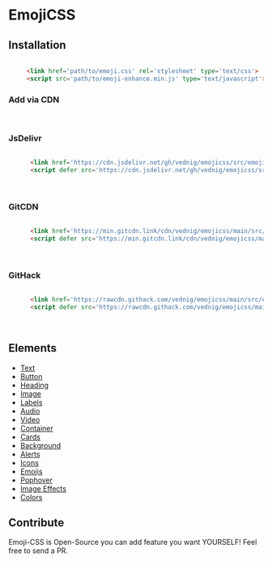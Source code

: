 # EmojiCSS
## Installation


 ```html
  
      <link href='path/to/emoji.css' rel='stylesheet' type='text/css'>  
      <script src='path/to/emoji-enhance.min.js' type='text/javascript'>
```

### Add via CDN
<br />

### JsDelivr 


```html
  
      <link href='https://cdn.jsdelivr.net/gh/vednig/emojicss/src/emoji.min.css' rel='stylesheet' type='text/css'>  
      <script defer src='https://cdn.jsdelivr.net/gh/vednig/emojicss/src/emoji-enhance.min.js' type='text/javascript'>
```

<br/>

### GitCDN 


```html
  
      <link href='https://min.gitcdn.link/cdn/vednig/emojicss/main/src/emoji.css' rel='stylesheet' type='text/css'>  
      <script defer src='https://min.gitcdn.link/cdn/vednig/emojicss/main/src/enhance.js' type='text/javascript'>
```

<br/>

###  GitHack


```html
  
      <link href='https://rawcdn.githack.com/vednig/emojicss/main/src/emoji.css' rel='stylesheet' type='text/css'>  
      <script defer src='https://rawcdn.githack.com/vednig/emojicss/main/src/emoji-enhance.min.js' type='text/javascript'>
```
<br/>

## Elements

<ul>
 <li><a href='https://gitcdn.xyz/cdn/vednig/emojicss/e8cd501adab882fa7c192868f979e7cb725c2c9f/src/demo.html#text'>Text</a></li>
 <li><a href='https://gitcdn.xyz/cdn/vednig/emojicss/e8cd501adab882fa7c192868f979e7cb725c2c9f/src/demo.html#button'>Button</a></li>
 <li><a href='https://gitcdn.xyz/cdn/vednig/emojicss/e8cd501adab882fa7c192868f979e7cb725c2c9f/src/demo.html#heading'>Heading</a></li>
 <li><a href='https://gitcdn.xyz/cdn/vednig/emojicss/e8cd501adab882fa7c192868f979e7cb725c2c9f/src/demo.html#image'>Image</a></li>
 <li><a href='https://gitcdn.xyz/cdn/vednig/emojicss/e8cd501adab882fa7c192868f979e7cb725c2c9f/src/demo.html#labels'>Labels</a></li>
 <li><a href='https://gitcdn.xyz/cdn/vednig/emojicss/e8cd501adab882fa7c192868f979e7cb725c2c9f/src/demo.html#audio'>Audio</a></li>
 <li><a href='https://gitcdn.xyz/cdn/vednig/emojicss/e8cd501adab882fa7c192868f979e7cb725c2c9f/src/demo.html#video'>Video</a></li>
 <li><a href='https://gitcdn.xyz/cdn/vednig/emojicss/e8cd501adab882fa7c192868f979e7cb725c2c9f/src/demo.html#container'>Container</a></li>
 <li><a href='https://gitcdn.xyz/cdn/vednig/emojicss/e8cd501adab882fa7c192868f979e7cb725c2c9f/src/demo.html#cards'>Cards</a></li>
 <li><a href='https://gitcdn.xyz/cdn/vednig/emojicss/e8cd501adab882fa7c192868f979e7cb725c2c9f/src/demo.html#background'>Background</a></li>
 <li><a href='https://gitcdn.xyz/cdn/vednig/emojicss/e8cd501adab882fa7c192868f979e7cb725c2c9f/src/demo.html#alerts'>Alerts</a></li>
 <li><a href='https://gitcdn.xyz/cdn/vednig/emojicss/e8cd501adab882fa7c192868f979e7cb725c2c9f/src/demo.html#icons'>Icons</a></li>
 <li><a href='https://gitcdn.xyz/cdn/vednig/emojicss/e8cd501adab882fa7c192868f979e7cb725c2c9f/src/demo.html#emojis'>Emojis</a></li>
 <li><a href='https://gitcdn.xyz/cdn/vednig/emojicss/e8cd501adab882fa7c192868f979e7cb725c2c9f/src/demo.html#pophover'>Pophover</a></li>
 <li><a href='https://gitcdn.xyz/cdn/vednig/emojicss/e8cd501adab882fa7c192868f979e7cb725c2c9f/src/demo.html#effects'>Image Effects</a></li>
 <li><a href='https://gitcdn.xyz/cdn/vednig/emojicss/e8cd501adab882fa7c192868f979e7cb725c2c9f/src/demo.html#colors'>Colors</a></li>
</ul>
 
 ## Contribute
 
 Emoji-CSS is Open-Source you can add feature you want YOURSELF! Feel free to send a PR. 
